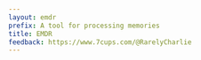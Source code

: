 ```yaml
---
layout: emdr
prefix: A tool for processing memories
title: EMDR
feedback: https://www.7cups.com/@RarelyCharlie
---
```

